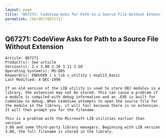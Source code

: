 ```yaml
---
layout: page
title: "Q67271: CodeView Asks for Path to a Source File Without Extension"
permalink: /kb/067/Q67271/
---
```


## Q67271: CodeView Asks for Path to a Source File Without Extension

	Article: Q67271
	Product(s): See article
	Version(s): 2.x 3.00 3.10 3.11 3.50
	Operating System(s): MS-DOS
	Keyword(s): ENDUSER | s_lib s_utility | mspl13_basic
	Last Modified: 4-DEC-1990
	
	If an old version of the LIB utility is used to store OBJ modules in a
	library, the extension may not be stored. This can cause a problem if
	a module is compiled with debug information and an .EXE is built for
	CodeView to debug. When CodeView attempts to open the source file for
	the module in the library, it will fail because there is no extension.
	It will then prompt you for the filename.
	
	This is a problem with the Microsoft LIB utilities earlier than version
	3.08 and some third-party library managers. Beginning with LIB version
	3.08, the full filename is stored in the library.
